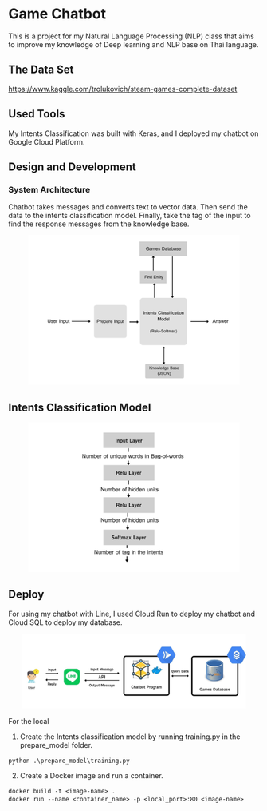 # Game Chatbot

This is a project for my Natural Language Processing (NLP) class that aims to improve my knowledge of Deep learning
and NLP base on Thai language.

## The Data Set
https://www.kaggle.com/trolukovich/steam-games-complete-dataset

## Used Tools
My Intents Classification was built with Keras, and I deployed my chatbot on Google Cloud Platform.

## Design and Development
###  System Architecture
Chatbot takes messages and converts text to vector data. Then send the data to the intents classification model. Finally, take the tag of the input to find the response messages from the knowledge base.

<p align="center">
    <img widht="460" height="300" src="https://github.com/SunWPS/game_chatbot/blob/master/picture/system.jpg?raw=true">
</p>

## Intents Classification Model
<p align="center">
    <img widht="460" height="300" src="https://github.com/SunWPS/game_chatbot/blob/master/picture/dnn.jpg?raw=true">
</p>

## Deploy
For using my chatbot with Line, I used Cloud Run to deploy my chatbot and Cloud SQL to deploy my database.
<p align="center">
    <img widht="230" height="150" src="https://github.com/SunWPS/game_chatbot/blob/master/picture/deploy.jpg?raw=true">
</p>

For the local
1. Create the Intents classification model by running training.py in the prepare_model folder.
```
python .\prepare_model\training.py
```
2. Create a Docker image and run a container.
```
docker build -t <image-name> .
docker run --name <container_name> -p <local_port>:80 <image-name>
```



